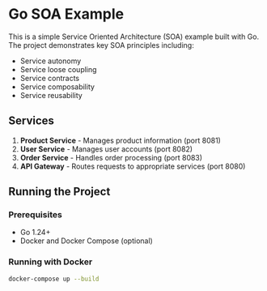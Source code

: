# Go SOA Example

This is a simple Service Oriented Architecture (SOA) example built with Go. The project demonstrates key SOA principles including:

- Service autonomy
- Service loose coupling
- Service contracts
- Service composability
- Service reusability

## Services

1. **Product Service** - Manages product information (port 8081)
2. **User Service** - Manages user accounts (port 8082)
3. **Order Service** - Handles order processing (port 8083)
4. **API Gateway** - Routes requests to appropriate services (port 8080)

## Running the Project

### Prerequisites
- Go 1.24+
- Docker and Docker Compose (optional)

### Running with Docker

```bash
docker-compose up --build
